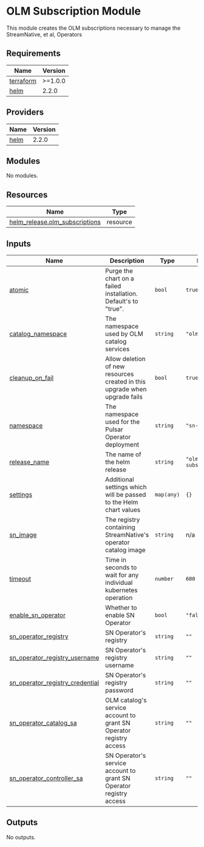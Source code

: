 # OLM Subscription Module	
This module creates the OLM subscriptions necessary to manage the StreamNative, et al, Operators

## Requirements

| Name | Version |
|------|---------|
| <a name="requirement_terraform"></a> [terraform](#requirement\_terraform) | >=1.0.0 |
| <a name="requirement_helm"></a> [helm](#requirement\_helm) | 2.2.0 |

## Providers

| Name | Version |
|------|---------|
| <a name="provider_helm"></a> [helm](#provider\_helm) | 2.2.0 |

## Modules

No modules.

## Resources

| Name | Type |
|------|------|
| [helm_release.olm_subscriptions](https://registry.terraform.io/providers/hashicorp/helm/2.2.0/docs/resources/release) | resource |

## Inputs

| Name | Description | Type | Default | Required |
|------|-------------|------|---------|:--------:|
| <a name="input_atomic"></a> [atomic](#input\_atomic) | Purge the chart on a failed installation. Default's to "true". | `bool` | `true` | no |
| <a name="input_catalog_namespace"></a> [catalog\_namespace](#input\_catalog\_namespace) | The namespace used by OLM catalog services | `string` | `"olm"` | no |
| <a name="input_cleanup_on_fail"></a> [cleanup\_on\_fail](#input\_cleanup\_on\_fail) | Allow deletion of new resources created in this upgrade when upgrade fails | `bool` | `true` | no |
| <a name="input_namespace"></a> [namespace](#input\_namespace) | The namespace used for the Pulsar Operator deployment | `string` | `"sn-system"` | no |
| <a name="input_release_name"></a> [release\_name](#input\_release\_name) | The name of the helm release | `string` | `"olm-subscriptions"` | no |
| <a name="input_settings"></a> [settings](#input\_settings) | Additional settings which will be passed to the Helm chart values | `map(any)` | `{}` | no |
| <a name="input_sn_image"></a> [sn\_image](#input\_sn\_image) | The registry containing StreamNative's operator catalog image | `string` | n/a | yes |
| <a name="input_timeout"></a> [timeout](#input\_timeout) | Time in seconds to wait for any individual kubernetes operation | `number` | `600` | no |
| <a name="input_enable_sn_operator"></a> [enable\_sn\_operator](#input\_enable\_sn\_operator) | Whether to enable SN Operator | `bool` | `"false"` | no |
| <a name="input_sn_operator_registry"></a> [sn\_operator\_registry](#input\_sn\_operator\_registry) | SN Operator's registry | `string` | `""` | no |
| <a name="input_sn_operator_registry_username"></a> [sn\_operator\_registry\_username](#input\_sn\_operator\_registry\_username) | SN Operator's registry username | `string` | `""` | no |
| <a name="input_sn_operator_registry_credential"></a> [sn\_operator\_registry\_credential](#input\_sn\_operator\_registry\_credential) | SN Operator's registry password | `string` | `""` | no |
| <a name="input_sn_operator_catalog_sa"></a> [sn\_operator\_catalog\_sa](#input\_sn\_operator\_catalog\_sa) | OLM catalog's service account to grant SN Operator registry access | `string` | `""` | no |
| <a name="input_sn_operator_controller_sa"></a> [sn\_operator\_controller\_sa](#input\_sn\_operator\_controller\_sa) | SN Operator's service account to grant SN Operator registry access | `string` | `""` | no |

## Outputs

No outputs.
